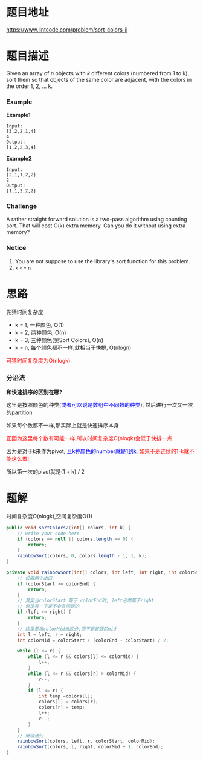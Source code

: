 # 题目地址

https://www.lintcode.com/problem/sort-colors-ii



# 题目描述

Given an array of *n* objects with *k* different colors (numbered from 1 to k), sort them so that objects of the same color are adjacent, with the colors in the order 1, 2, ... k.

### Example

**Example1**

```
Input: 
[3,2,2,1,4] 
4
Output: 
[1,2,2,3,4]
```

**Example2**

```
Input: 
[2,1,1,2,2] 
2
Output: 
[1,1,2,2,2]
```

### Challenge

A rather straight forward solution is a two-pass algorithm using counting sort. That will cost O(k) extra memory. Can you do it without using extra memory?

### Notice

1. You are not suppose to use the library's sort function for this problem.
2. `k` <= `n`



# 思路

先猜时间复杂度

+ k = 1, 一种颜色, O(1)
+ k = 2, 两种颜色, O(n)
+ k = 3, 三种颜色(见Sort Colors), O(n)
+ k = n, 每个颜色都不一样,就相当于快排, O(nlogn)

<font color = red>可猜时间复杂度为O(nlogk)</font>

### 分治法

**和快速排序的区别在哪?**

这里是按照颜色的种类(<font color = blue>或者可以说是数组中不同数的种类</font>), 然后进行一次又一次的partition

如果每个数都不一样,那实际上就是快速排序本身

<font color = red>正因为这里每个数有可能一样,所以时间复杂度O(nlogk)会低于快排一点</font>

因为是对于k来作为pivot, <font color = blue>且k种颜色的number就是1到k</font>, <font color = red>如果不是连续的1-k就不能这么做!</font>

所以第一次的pivot就是(1 + k) / 2



# 题解

时间复杂度O(nlogk),空间复杂度O(1)

```java
public void sortColors2(int[] colors, int k) {
    // write your code here
    if (colors == null || colors.length == 0) {
        return;
    }
    rainbowSort(colors, 0, colors.length - 1, 1, k);
}

private void rainbowSort(int[] colors, int left, int right, int colorStart, int colorEnd) {
	// 设置两个出口
    if (colorStart >= colorEnd) {
        return;
    }
	// 其实当colorStart 等于 colorEnd时, left必然等于right
    // 但是写一下是不会有问题的
    if (left >= right) {
        return;
    }
	// 这里要用colorMid来区分,而不是普通的mid
    int l = left, r = right;
    int colorMid = colorStart + (colorEnd - colorStart) / 2;

    while (l <= r) {
        while (l <= r && colors[l] <= colorMid) {
            l++;
        }
        while (l <= r && colors[r] > colorMid) {
            r--;
        }
        if (l <= r) {
            int temp =colors[l];
            colors[l] = colors[r];
            colors[r] = temp;
            l++;
            r--;
        }
    }
	// 继续递归
    rainbowSort(colors, left, r, colorStart, colorMid);
    rainbowSort(colors, l, right, colorMid + 1, colorEnd);
}
```

